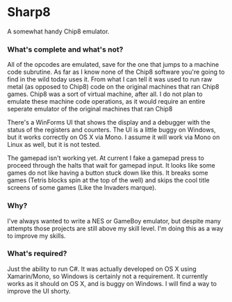 # Sharp8

A somewhat handy Chip8 emulator.

### What's complete and what's not?
All of the opcodes are emulated, save for the one that jumps to a machine code subrutine.  As far as I know none of the Chip8 software you're going to find in the wild today uses it.  From what I can tell it was used to run raw metal (as opposed to Chip8) code on the original machines that ran Chip8 games.  Chip8 was a sort of virtual machine, after all.  I do not plan to emulate these machine code operations, as it would require an entire seperate emulator of the original machines that ran Chip8

There's a WinForms UI that shows the display and a debugger with the status of the registers and counters.  The UI is a little buggy on Windows, but it works correctly on OS X via Mono.  I assume it will work via Mono on Linux as well, but it is not tested.

The gamepad isn't working yet.  At current I fake a gamepad press to proceed through the halts that wait for gamepad input.  It looks like some games do not like having a button stuck down like this.  It breaks some games (Tetris blocks spin at the top of the well) and skips the cool title screens of some games (Like the Invaders marque).

### Why?
I've always wanted to write a NES or GameBoy emulator, but despite many attempts those projects are still above my skill level.  I'm doing this as a way to improve my skills.

### What's required?
Just the ability to run C#.  It was actually developed on OS X using Xamarin/Mono, so Windows is certainly not a requirement.  It currently works as it should on OS X, and is buggy on Windows.  I will find a way to improve the UI shorty.

